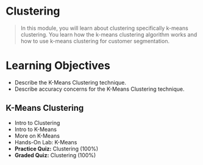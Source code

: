 # Clustering
> In this module, you will learn about clustering specifically k-means clustering. You learn how the k-means clustering algorithm works and how to use k-means clustering for customer segmentation.
# Learning Objectives
- Describe the K-Means Clustering technique.
- Describe accuracy concerns for the K-Means Clustering technique.
## K-Means Clustering
- Intro to Clustering
- Intro to K-Means
- More on K-Means
- Hands-On Lab: K-Means
- **Practice Quiz:** Clustering (100%)
- **Graded Quiz:** Clustering (100%)
